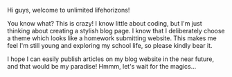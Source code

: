 Hi guys, welcome to unlimited lifehorizons!

You know what? This is crazy! I know little about coding, but I'm just thinking about creating a stylish blog page. I know that I deliberately choose a theme which looks like a homework submitting website. This makes me feel I'm still young and exploring my school life, so please kindly bear it.

I hope I can easily publish articles on my blog website in the near future, and that would be my paradise! Hmmm, let's wait for the magics...
